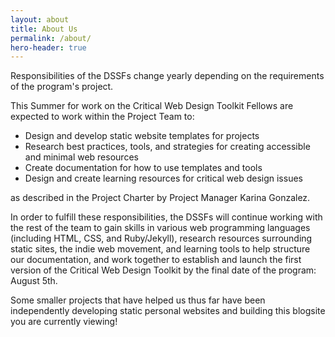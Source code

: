 ```yaml
---
layout: about
title: About Us
permalink: /about/
hero-header: true
---
```


Responsibilities of the DSSFs change yearly depending on the requirements of the program's project.

This Summer for work on the Critical Web Design Toolkit Fellows are expected to work within the Project Team to:

- Design and develop static website templates for projects
- Research best practices, tools, and strategies for creating accessible and minimal web resources
- Create documentation for how to use templates and tools
- Design and create learning resources for critical web design issues

as described in the Project Charter by Project Manager Karina Gonzalez. 

In order to fulfill these responsibilities, the DSSFs will continue working with the rest of the team to gain skills in various web programming languages (including HTML, CSS, and Ruby/Jekyll), research resources surrounding static sites, the indie web movement, and learning tools to help structure our documentation, and work together to establish and launch the first version of the Critical Web Design Toolkit by the final date of the program: August 5th.

Some smaller projects that have helped us thus far have been independently developing static personal websites and building this blogsite you are currently viewing!
